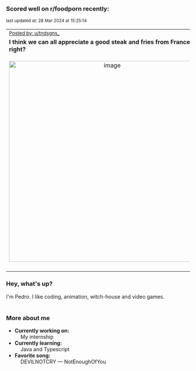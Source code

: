 ### Scored well on r/foodporn recently:

<p align="left"><sub>last updated at: 28 Mar 2024 at 15:25:14</sub></p>

|   |
| --- |
| <sub>[Posted by: u/tndsgns_][source]</sub> |
| **I think we can all appreciate a good steak and fries from France, right?** | 
|<p align="center"> <img alt="image" src="https://i.redd.it/o6dglgnqirqc1.jpeg" width="550" /> </p>|
|   |

### Hey, what's up?

I'm Pedro. I like coding, animation, witch-house and video games.<br><br>

### More about me
- **Currently working on:**  
&nbsp;&nbsp;&nbsp;&nbsp;My internship
- **Currently learning:**  
&nbsp;&nbsp;&nbsp;&nbsp;Java and Typescript
- **Favorite song:**  
&nbsp;&nbsp;&nbsp;&nbsp;DEVILNOTCRY — NotEnoughOfYou<br><br>

  



  
  
  
[linkedin]: https://linkedin.com/in/pedro-h-r-gomes-8a487b14a/
[gmail]: mailto:pilique11@gmail.com
[source]: https://reddit.com/r/FoodPorn/comments/1bomn44/i_think_we_can_all_appreciate_a_good_steak_and/
[redditAPI]: https://www.reddit.com/dev/api/